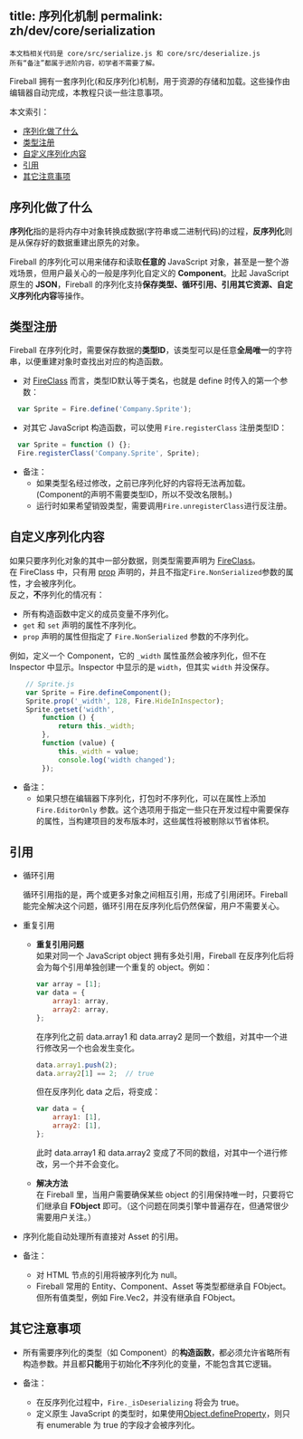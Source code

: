 title: 序列化机制
permalink: zh/dev/core/serialization
---

```
本文档相关代码是 core/src/serialize.js 和 core/src/deserialize.js
所有“备注”都属于进阶内容，初学者不需要了解。
```

Fireball 拥有一套序列化(和反序列化)机制，用于资源的存储和加载。这些操作由编辑器自动完成，本教程只谈一些注意事项。

本文索引：
- [序列化做了什么](#intro)
- [类型注册](#register)
- [自定义序列化内容](#custom)
- [引用](#reference)
- [其它注意事项](#note)

## <a name="intro"></a>序列化做了什么

**序列化**指的是将内存中对象转换成数据(字符串或二进制代码)的过程，**反序列化**则是从保存好的数据重建出原先的对象。  

Fireball 的序列化可以用来储存和读取**任意的** JavaScript 对象，甚至是一整个游戏场景，但用户最关心的一般是序列化自定义的 **Component**。比起 JavaScript 原生的 **JSON**，Fireball 的序列化支持**保存类型、循环引用、引用其它资源、自定义序列化内容**等操作。

## <a name="register"></a>类型注册

Fireball 在序列化时，需要保存数据的**类型ID**，该类型可以是任意**全局唯一**的字符串，以便重建对象时查找出对应的构造函数。

- 对 [FireClass](class.md) 而言，类型ID默认等于类名，也就是 define 时传入的第一个参数：
```js
  var Sprite = Fire.define('Company.Sprite');
```
- 对其它 JavaScript 构造函数，可以使用 `Fire.registerClass` 注册类型ID：
```js
  var Sprite = function () {};
  Fire.registerClass('Company.Sprite', Sprite);
```

- 备注：
    - 如果类型名经过修改，之前已序列化好的内容将无法再加载。(Component的声明不需要类型ID，所以不受改名限制。)
    - 运行时如果希望销毁类型，需要调用`Fire.unregisterClass`进行反注册。

## <a name="custom"></a>自定义序列化内容

如果只要序列化对象的其中一部分数据，则类型需要声明为 [FireClass](class.md)。  
在 FireClass 中，只有用 [prop](class.md#property) 声明的，并且不指定`Fire.NonSerialized`参数的属性，才会被序列化。  
  反之，**不**序列化的情况有：
  - 所有构造函数中定义的成员变量不序列化。
  - `get` 和 `set` 声明的属性不序列化。
  - `prop` 声明的属性但指定了 `Fire.NonSerialized` 参数的不序列化。

例如，定义一个 Component，它的 `_width` 属性虽然会被序列化，但不在 Inspector 中显示。Inspector 中显示的是 `width`，但其实 `width` 并没保存。
```js
    // Sprite.js
    var Sprite = Fire.defineComponent();
    Sprite.prop('_width', 128, Fire.HideInInspector);
    Sprite.getset('width',
        function () {
            return this._width;
        },
        function (value) {
            this._width = value;
            console.log('width changed');
        });
```

- 备注：
	- 如果只想在编辑器下序列化，打包时不序列化，可以在属性上添加 `Fire.EditorOnly` 参数。这个选项用于指定一些只在开发过程中需要保存的属性，当构建项目的发布版本时，这些属性将被剔除以节省体积。

## <a name="reference"></a>引用

- 循环引用

    循环引用指的是，两个或更多对象之间相互引用，形成了引用闭环。Fireball 能完全解决这个问题，循环引用在反序列化后仍然保留，用户不需要关心。

- 重复引用

	- **重复引用问题**  
      如果对同一个 JavaScript object 拥有多处引用，Fireball 在反序列化后将会为每个引用单独创建一个重复的 object。例如：
      ```js
      var array = [1];
      var data = {
          array1: array,
          array2: array,
      };
      ```
      在序列化之前 data.array1 和 data.array2 是同一个数组，对其中一个进行修改另一个也会发生变化。
      ```js
      data.array1.push(2);
      data.array2[1] == 2;	// true
      ```
      但在反序列化 data 之后，将变成：
      ```js
      var data = {
          array1: [1],
          array2: [1],
      };
      ```
      此时 data.array1 和 data.array2 变成了不同的数组，对其中一个进行修改，另一个并不会变化。

	- **解决方法**  
      在 Fireball 里，当用户需要确保某些 object 的引用保持唯一时，只要将它们继承自 **FObject** 即可。（这个问题在同类引擎中普遍存在，但通常很少需要用户关注。）

- 序列化能自动处理所有直接对 Asset 的引用。

- 备注：
	- 对 HTML 节点的引用将被序列化为 null。
    - Fireball 常用的 Entity、Component、Asset 等类型都继承自 FObject。但所有值类型，例如 Fire.Vec2，并没有继承自 FObject。

## <a name="note"></a>其它注意事项

- 所有需要序列化的类型（如 Component）的**构造函数**，都必须允许省略所有构造参数。并且都**只能**用于初始化**不**序列化的变量，不能包含其它逻辑。

- 备注：
	- 在反序列化过程中，`Fire._isDeserializing` 将会为 true。
	- 定义原生 JavaScript 的类型时，如果使用[Object.defineProperty](https://developer.mozilla.org/en-US/docs/Web/JavaScript/Reference/Global_Objects/Object/defineProperty)，则只有 enumerable 为 true 的字段才会被序列化。
